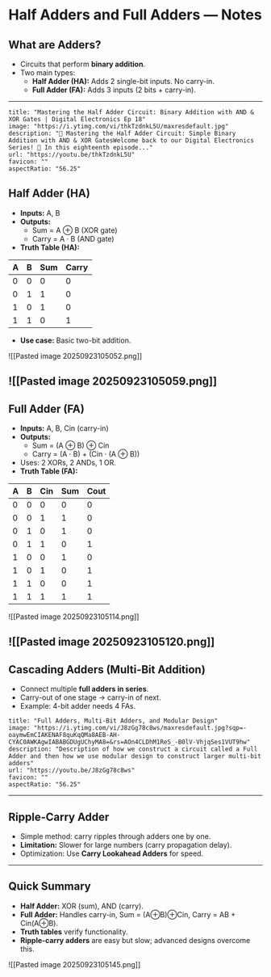 # Half Adders and Full Adders — Notes

## What are Adders?

- Circuits that perform **binary addition**.
- Two main types:
    - **Half Adder (HA):** Adds 2 single-bit inputs. No carry-in.
    - **Full Adder (FA):** Adds 3 inputs (2 bits + carry-in).

---
```embed
title: "Mastering the Half Adder Circuit: Binary Addition with AND & XOR Gates | Digital Electronics Ep 18"
image: "https://i.ytimg.com/vi/thkTzdnkL5U/maxresdefault.jpg"
description: "🔢 Mastering the Half Adder Circuit: Simple Binary Addition with AND & XOR GatesWelcome back to our Digital Electronics Series! 🚀 In this eighteenth episode..."
url: "https://youtu.be/thkTzdnkL5U"
favicon: ""
aspectRatio: "56.25"
```

## Half Adder (HA)

- **Inputs:** A, B
- **Outputs:**
    - Sum = A ⊕ B (XOR gate)
    - Carry = A · B (AND gate)
- **Truth Table (HA):**

|A|B|Sum|Carry|
|---|---|---|---|
|0|0|0|0|
|0|1|1|0|
|1|0|1|0|
|1|1|0|1|

- **Use case:** Basic two-bit addition.

![[Pasted image 20250923105052.png]]

![[Pasted image 20250923105059.png]]
---

## Full Adder (FA)

- **Inputs:** A, B, Cin (carry-in)
- **Outputs:**
    - Sum = (A ⊕ B) ⊕ Cin
    - Carry = (A · B) + (Cin · (A ⊕ B))
- Uses: 2 XORs, 2 ANDs, 1 OR.
- **Truth Table (FA):**

| A   | B   | Cin | Sum | Cout |
| --- | --- | --- | --- | ---- |
| 0   | 0   | 0   | 0   | 0    |
| 0   | 0   | 1   | 1   | 0    |
| 0   | 1   | 0   | 1   | 0    |
| 0   | 1   | 1   | 0   | 1    |
| 1   | 0   | 0   | 1   | 0    |
| 1   | 0   | 1   | 0   | 1    |
| 1   | 1   | 0   | 0   | 1    |
| 1   | 1   | 1   | 1   | 1    |
![[Pasted image 20250923105114.png]]

![[Pasted image 20250923105120.png]]
---

## Cascading Adders (Multi-Bit Addition)

- Connect multiple **full adders in series**.
- Carry-out of one stage → carry-in of next.
- Example: 4-bit adder needs 4 FAs.

```embed
title: "Full Adders, Multi-Bit Adders, and Modular Design"
image: "https://i.ytimg.com/vi/J8zGg78c8ws/maxresdefault.jpg?sqp=-oaymwEmCIAKENAF8quKqQMa8AEB-AH-CYAC0AWKAgwIABABGDUgUChyMA8=&rs=AOn4CLDhM1ReS_-B0lV-VhjqSes1VUT9hw"
description: "Description of how we construct a circuit called a Full Adder and then how we use modular design to construct larger multi-bit adders"
url: "https://youtu.be/J8zGg78c8ws"
favicon: ""
aspectRatio: "56.25"
```

---

## Ripple-Carry Adder

- Simple method: carry ripples through adders one by one.
- **Limitation:** Slower for large numbers (carry propagation delay).
- Optimization: Use **Carry Lookahead Adders** for speed.

---

## Quick Summary

- **Half Adder:** XOR (sum), AND (carry).
- **Full Adder:** Handles carry-in, Sum = (A⊕B)⊕Cin, Carry = AB + Cin(A⊕B).
- **Truth tables** verify functionality.
- **Ripple-carry adders** are easy but slow; advanced designs overcome this.

![[Pasted image 20250923105145.png]]